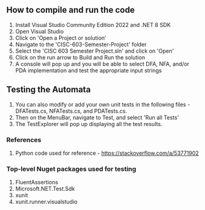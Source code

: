 ## How to compile and run the code
1. Install Visual Studio Community Edition 2022 and .NET 8 SDK
2. Open Visual Studio
3. Click on 'Open a Project or solution'
4. Navigate to the 'CISC-603-Semester-Project' folder
5. Select the 'CISC 603 Semester Project.sln' and click on 'Open'
6. Click on the run arrow to Build and Run the solution
7. A console will pop up and you will be able to select DFA, NFA, and/or PDA implementation and test the appropriate input strings

## Testing the Automata
1. You can also modify or add your own unit tests in the following files - DFATests.cs, NFATests.cs, and PDATests.cs.
2. Then on the MenuBar, navigate to Test, and select 'Run all Tests'
3. The TestExplorer will pop up displaying all the test results.

### References
1. Python code used for reference - https://stackoverflow.com/a/53771902

### Top-level Nuget packages used for testing 
1. FluentAssertions
2. Microsoft.NET.Test.Sdk
3. xunit
4. xunit.runner.visualstudio
